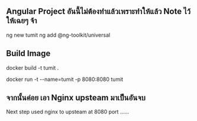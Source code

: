 ## Angular Project อันนี้ไม่ต้องทำแล้วเพราะทำให้แล้ว Note ไว้ให้เฉยๆ จ้า
ng new tumit
ng add @ng-toolkit/universal

## Build Image
docker build -t tumit .

docker run -t --name=tumit -p 8080:8080 tumit

## จากนั้นค่อย เอา Nginx upsteam มาเป็นอันจบ
Next step used nginx to upsteam at 8080 port ......
